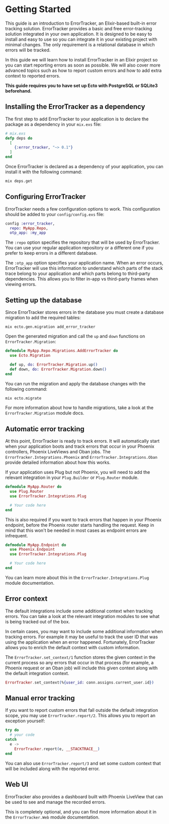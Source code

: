 # Getting Started

This guide is an introduction to ErrorTracker, an Elixir-based built-in error tracking solution. ErrorTracker provides a basic and free error-tracking solution integrated in your own application. It is designed to be easy to install and easy to use so you can integrate it in your existing project with minimal changes. The only requirement is a relational database in which errors will be tracked.

In this guide we will learn how to install ErrorTracker in an Elixir project so you can start reporting errors as soon as possible. We will also cover more advanced topics such as how to report custom errors and how to add extra context to reported errors.

**This guide requires you to have set up Ecto with PostgreSQL or SQLite3 beforehand.**

## Installing the ErrorTracker as a dependency

The first step to add ErrorTracker to your application is to declare the package as a dependency in your `mix.exs` file:

```elixir
# mix.exs
defp deps do
  [
    {:error_tracker, "~> 0.1"}
  ]
end
```

Once ErrorTracker is declared as a dependency of your application, you can install it with the following command:

```bash
mix deps.get
```

## Configuring ErrorTracker

ErrorTracker needs a few configuration options to work. This configuration should be added to your `config/config.exs` file:

```elixir
config :error_tracker,
  repo: MyApp.Repo,
  otp_app: :my_app
```

The `:repo` option specifies the repository that will be used by ErrorTracker. You can use your regular application repository or a different one if you prefer to keep errors in a different database.

The `:otp_app` option specifies your application name. When an error occurs, ErrorTracker will use this information to understand which parts of the stack trace belong to your application and which parts belong to third-party dependencies. This allows you to filter in-app vs third-party frames when viewing errors.

## Setting up the database

Since ErrorTracker stores errors in the database you must create a database migration to add the required tables:

```
mix ecto.gen.migration add_error_tracker
```

Open the generated migration and call the `up` and `down` functions on `ErrorTracker.Migration`:

```elixir
defmodule MyApp.Repo.Migrations.AddErrorTracker do
  use Ecto.Migration

  def up, do: ErrorTracker.Migration.up()
  def down, do: ErrorTracker.Migration.down()
end
```

You can run the migration and apply the database changes with the following command:

```bash
mix ecto.migrate
```

For more information about how to handle migrations, take a look at the `ErrorTracker.Migration` module docs.

## Automatic error tracking

At this point, ErrorTracker is ready to track errors. It will automatically start when your application boots and track errors that occur in your Phoenix controllers, Phoenix LiveViews and Oban jobs. The `ErrorTracker.Integrations.Phoenix` and `ErrorTracker.Integrations.Oban` provide detailed information about how this works.

If your application uses Plug but not Phoenix, you will need to add the relevant integration in your `Plug.Builder` or `Plug.Router` module.

```elixir
defmodule MyApp.Router do
  use Plug.Router
  use ErrorTracker.Integrations.Plug

  # Your code here
end
```

This is also required if you want to track errors that happen in your Phoenix endpoint, before the Phoenix router starts handling the request. Keep in mind that this won't be needed in most cases as endpoint errors are infrequent.

```elixir
defmodule MyApp.Endpoint do
  use Phoenix.Endpoint
  use ErrorTracker.Integrations.Plug

  # Your code here
end
```

You can learn more about this in the `ErrorTracker.Integrations.Plug` module documentation.

## Error context

The default integrations include some additional context when tracking errors. You can take a look at the relevant integration modules to see what is being tracked out of the box.

In certain cases, you may want to include some additional information when tracking errors. For example it may be useful to track the user ID that was using the application when an error happened. Fortunately, ErrorTracker allows you to enrich the default context with custom information.

The `ErrorTracker.set_context/1` function stores the given context in the current process so any errors that occur in that process (for example, a Phoenix request or an Oban job) will include this given context along with the default integration context.

```elixir
ErrorTracker.set_context(%{user_id: conn.assigns.current_user.id})
```

## Manual error tracking

If you want to report custom errors that fall outside the default integration scope, you may use `ErrorTracker.report/2`. This allows you to report an exception yourself:

```elixir
try do
  # your code
catch
  e ->
    ErrorTracker.report(e, __STACKTRACE__)
end
```

You can also use `ErrorTracker.report/3` and set some custom context that will be included along with the reported error.

## Web UI

ErrorTracker also provides a dashboard built with Phoenix LiveView that can be used to see and manage the recorded errors.

This is completely optional, and you can find more information about it in the `ErrorTracker.Web` module documentation.
